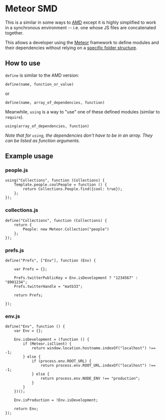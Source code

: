 # Meteor SMD

This is a similar in some ways to [AMD](https://github.com/amdjs/amdjs-api/wiki/AMD) except it is highly simplified to work in a synchronous environment -- i.e. one whose JS files are concatenated together.

This allows a developer using the [Meteor](http://www.meteor.com/) framework to define modules and their dependencies without relying on a [specific folder structure](http://docs.meteor.com/#structuringyourapp).

## How to use

`define` is similar to the AMD version:

```
define(name, function_or_value)
```
or
```
define(name, array_of_dependencies, function)
```

Meanwhile, `using` is a way to "use" one of these defined modules (similar to `require`).

```
using(array_of_dependencies, function)
```

*Note that for `using`, the dependencies don't have to be in an array. They can be listed as function arguments.*

## Example usage

### people.js
```
using("Collections", function (Collections) {
	Template.people.coolPeople = function () {
		return Collections.People.find({cool: true});
	};
});
```

### collections.js
```
define("Collections", function (Collections) {
	return {
		People: new Meteor.Collection("people")
	};
});
```

### prefs.js
```
define("Prefs", ["Env"], function (Env) {

	var Prefs = {};

	Prefs.twitterPublicKey = Env.isDevelopment ? "1234567" : "8901234";
	Prefs.twitterHandle = "matb33";

	return Prefs;

});
```

### env.js
```
define("Env", function () {
	var Env = {};

	Env.isDevelopment = (function () {
		if (Meteor.isClient) {
			return window.location.hostname.indexOf("localhost") !== -1;
		} else {
			if (process.env.ROOT_URL) {
				return process.env.ROOT_URL.indexOf("localhost") !== -1;
			} else {
				return process.env.NODE_ENV !== "production";
			}
		}
	})();

	Env.isProduction = !Env.isDevelopment;

	return Env;
});
```